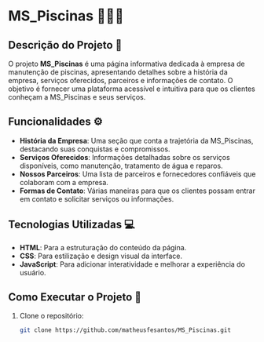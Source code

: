 # MS_Piscinas 🌊🏊‍♂️

## Descrição do Projeto 📜

O projeto **MS_Piscinas** é uma página informativa dedicada à empresa de manutenção de piscinas, apresentando detalhes sobre a história da empresa, serviços oferecidos, parceiros e informações de contato. O objetivo é fornecer uma plataforma acessível e intuitiva para que os clientes conheçam a MS_Piscinas e seus serviços.

## Funcionalidades ⚙️

- **História da Empresa**: Uma seção que conta a trajetória da MS_Piscinas, destacando suas conquistas e compromissos.
- **Serviços Oferecidos**: Informações detalhadas sobre os serviços disponíveis, como manutenção, tratamento de água e reparos.
- **Nossos Parceiros**: Uma lista de parceiros e fornecedores confiáveis que colaboram com a empresa.
- **Formas de Contato**: Várias maneiras para que os clientes possam entrar em contato e solicitar serviços ou informações.

## Tecnologias Utilizadas 💻

- **HTML**: Para a estruturação do conteúdo da página.
- **CSS**: Para estilização e design visual da interface.
- **JavaScript**: Para adicionar interatividade e melhorar a experiência do usuário.

## Como Executar o Projeto 🚀

1. Clone o repositório:
   ```bash
   git clone https://github.com/matheusfesantos/MS_Piscinas.git
